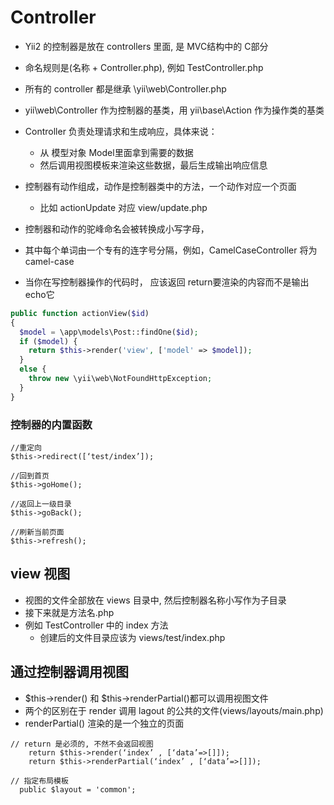 # Controller
* Yii2 的控制器是放在 controllers 里面, 是 MVC结构中的 C部分
* 命名规则是(名称 + Controller.php), 例如 TestController.php
* 所有的 controller 都是继承 \yii\web\Controller.php

* yii\web\Controller 作为控制器的基类，用 yii\base\Action 作为操作类的基类
* Controller 负责处理请求和生成响应，具体来说：
  * 从 模型对象 Model里面拿到需要的数据
  * 然后调用视图模板来渲染这些数据，最后生成输出响应信息

* 控制器有动作组成，动作是控制器类中的方法，一个动作对应一个页面
  * 比如 actionUpdate 对应 view/update.php
  
* 控制器和动作的驼峰命名会被转换成小写字母， 
* 其中每个单词由一个专有的连字号分隔，例如，CamelCaseController 将为 camel-case

* 当你在写控制器操作的代码时， 应该返回 return要渲染的内容而不是输出 echo它

```php
public function actionView($id)
{
  $model = \app\models\Post::findOne($id);
  if ($model) {
    return $this->render('view', ['model' => $model]);
  } 
  else {
    throw new \yii\web\NotFoundHttpException;
  }
}

```


### 控制器的内置函数
```
//重定向
$this->redirect([‘test/index’]); 

//回到首页
$this->goHome(); 

//返回上一级目录 
$this->goBack();

//刷新当前页面 
$this->refresh();
```


## view 视图
* 视图的文件全部放在 views 目录中, 然后控制器名称小写作为子目录
* 接下来就是方法名.php
* 例如 TestController 中的 index 方法
	* 创建后的文件目录应该为 views/test/index.php



## 通过控制器调用视图
* $this->render() 和 $this->renderPartial()都可以调用视图文件
* 两个的区别在于 render 调用 lagout 的公共的文件(views/layouts/main.php)
* renderPartial() 渲染的是一个独立的页面

```
// return 是必须的, 不然不会返回视图
	return $this->render(‘index’ , [‘data’=>[]]);
	return $this->renderPartial(‘index’ , [‘data’=>[]]);
	
// 指定布局模板
  public $layout = 'common';
```